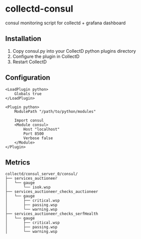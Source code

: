 # collectd-consul
consul monitoring script for collectd + grafana dashboard

## Installation
1. Copy consul.py into your CollectD python plugins directory
2. Configure the plugin in CollectD
3. Restart CollectD

## Configuration

```
<LoadPlugin python>
    Globals true
</LoadPlugin>

<Plugin python>
    ModulePath "/path/to/python/modules"

    Import consul
    <Module consul>
        Host "localhost"
        Port 8500
        Verbose false
    </Module>
</Plugin>
```

## Metrics

```
collectd/consul_server_0/consul/
├── services_auctioneer
│   └── gauge
│       └── isok.wsp
├── services_auctioneer_checks_auctioneer
│   └── gauge
│       ├── critical.wsp
│       ├── passing.wsp
│       └── warning.wsp
├── services_auctioneer_checks_serfHealth
│   └── gauge
│       ├── critical.wsp
│       ├── passing.wsp
│       └── warning.wsp
```
